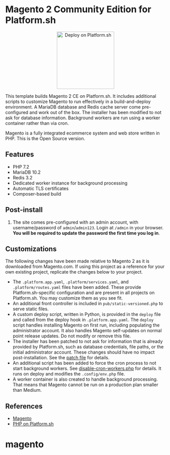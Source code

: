 # Magento 2 Community Edition for Platform.sh

<p align="center">
<a href="https://console.platform.sh/projects/create-project?template=https://raw.githubusercontent.com/platformsh/template-builder/master/templates/magento2ce/.platform.template.yaml&utm_content=magento2ce&utm_source=github&utm_medium=button&utm_campaign=deploy_on_platform">
    <img src="https://platform.sh/images/deploy/lg-blue.svg" alt="Deploy on Platform.sh" width="180px" />
</a>
</p>

This template builds Magento 2 CE on Platform.sh.  It includes additional scripts to customize Magento to run effectively in a build-and-deploy environment.  A MariaDB database and Redis cache server come pre-configured and work out of the box.  The installer has been modified to not ask for database information.  Background workers are run using a worker container rather than via cron.

Magento is a fully integrated ecommerce system and web store written in PHP.  This is the Open Source version.

## Features

* PHP 7.2
* MariaDB 10.2
* Redis 3.2
* Dedicated worker instance for background processing
* Automatic TLS certificates
* Composer-based build

## Post-install

1. The site comes pre-configured with an admin account, with username/password of `admin`/`admin123`.  Login at `/admin` in your browser.  **You will be required to update the password the first time you log in**.

## Customizations

The following changes have been made relative to Magento 2 as it is downloaded from Magento.com.  If using this project as a reference for your own existing project, replicate the changes below to your project.

* The `.platform.app.yaml`, `.platform/services.yaml`, and `.platform/routes.yaml` files have been added.  These provide Platform.sh-specific configuration and are present in all projects on Platform.sh.  You may customize them as you see fit.
* An additional front controller is included in `pub/static-versioned.php` to serve static files.
* A custom deploy script, written in Python, is provided in the `deploy` file and called from the deploy hook in `.platform.app.yaml`.  The `deploy` script handles installing Magento on first run, including populating the administrator account.  It also handles Magento self-updates on normal point release updates.  Do not modify or remove this file.
* The installer has been patched to not ask for information that is already provided by Platform.sh, such as database credentials, file paths, or the initial administrator account.  These changes should have no impact post-installation.  See the [patch file](https://github.com/platformsh/template-builder/blob/master/templates/magento2ce/platformsh.patch) for details.
* An additional script has been added to force the cron process to not start background workers. See [disable-cron-workers.php](disable-cron-workers.php) for details. It runs on deploy and modifies the `.config/env.php` file.
* A worker container is also created to handle background processing.  That means that Magento cannot be run on a production plan smaller than Medium.

## References

* [Magento](https://magento.com/)
* [PHP on Platform.sh](https://docs.platform.sh/languages/php.html)
# magento
